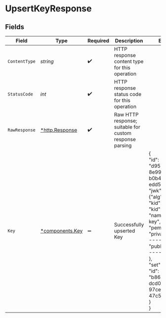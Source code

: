 # UpsertKeyResponse


## Fields

| Field                                                                                                                                                                                                                                                           | Type                                                                                                                                                                                                                                                            | Required                                                                                                                                                                                                                                                        | Description                                                                                                                                                                                                                                                     | Example                                                                                                                                                                                                                                                         |
| --------------------------------------------------------------------------------------------------------------------------------------------------------------------------------------------------------------------------------------------------------------- | --------------------------------------------------------------------------------------------------------------------------------------------------------------------------------------------------------------------------------------------------------------- | --------------------------------------------------------------------------------------------------------------------------------------------------------------------------------------------------------------------------------------------------------------- | --------------------------------------------------------------------------------------------------------------------------------------------------------------------------------------------------------------------------------------------------------------- | --------------------------------------------------------------------------------------------------------------------------------------------------------------------------------------------------------------------------------------------------------------- |
| `ContentType`                                                                                                                                                                                                                                                   | *string*                                                                                                                                                                                                                                                        | :heavy_check_mark:                                                                                                                                                                                                                                              | HTTP response content type for this operation                                                                                                                                                                                                                   |                                                                                                                                                                                                                                                                 |
| `StatusCode`                                                                                                                                                                                                                                                    | *int*                                                                                                                                                                                                                                                           | :heavy_check_mark:                                                                                                                                                                                                                                              | HTTP response status code for this operation                                                                                                                                                                                                                    |                                                                                                                                                                                                                                                                 |
| `RawResponse`                                                                                                                                                                                                                                                   | [*http.Response](https://pkg.go.dev/net/http#Response)                                                                                                                                                                                                          | :heavy_check_mark:                                                                                                                                                                                                                                              | Raw HTTP response; suitable for custom response parsing                                                                                                                                                                                                         |                                                                                                                                                                                                                                                                 |
| `Key`                                                                                                                                                                                                                                                           | [*components.Key](../../models/components/key.md)                                                                                                                                                                                                               | :heavy_minus_sign:                                                                                                                                                                                                                                              | Successfully upserted Key                                                                                                                                                                                                                                       | {<br/>"id": "d958f66b-8e99-44d2-b0b4-edd5bbf24658",<br/>"jwk": "{\"alg\":\"RSA\",  \"kid\": \"42\",  ...}",<br/>"kid": "42",<br/>"name": "a-key",<br/>"pem": {<br/>"private_key": "-----BEGIN",<br/>"public_key": "-----BEGIN"<br/>},<br/>"set": {<br/>"id": "b86b331c-dcd0-4b3e-97ce-47c5a9543031"<br/>}<br/>} |